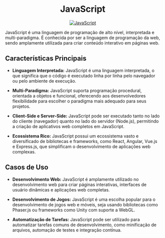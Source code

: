 <div style="text-align:center;">
    <h1>JavaScript</h1>
    <a href="https://developer.mozilla.org/en-US/docs/Web/JavaScript" target="_blank"><img src="https://img.shields.io/badge/javascript-%23323330.svg?style=for-the-badge&logo=javascript&logoColor=%23F7DF1E" alt="JavaScript"></a>
</div>

JavaScript é uma linguagem de programação de alto nível, interpretada e multi-paradigma. É conhecida por ser a linguagem de programação da web, sendo amplamente utilizada para criar conteúdo interativo em páginas web.

## Características Principais

- **Linguagem Interpretada:** JavaScript é uma linguagem interpretada, o que significa que o código é executado linha por linha pelo navegador ou pelo ambiente de execução.

- **Multi-Paradigma:** JavaScript suporta programação procedural, orientada a objetos e funcional, oferecendo aos desenvolvedores flexibilidade para escolher o paradigma mais adequado para seus projetos.

- **Client-Side e Server-Side:** JavaScript pode ser executado tanto no lado do cliente (navegador) quanto no lado do servidor (Node.js), permitindo a criação de aplicativos web completos em JavaScript.

- **Ecossistema Rico:** JavaScript possui um ecossistema vasto e diversificado de bibliotecas e frameworks, como React, Angular, Vue.js e Express.js, que simplificam o desenvolvimento de aplicações web complexas.

## Casos de Uso

- **Desenvolvimento Web:** JavaScript é amplamente utilizado no desenvolvimento web para criar páginas interativas, interfaces de usuário dinâmicas e aplicações web completas.

- **Desenvolvimento de Jogos:** JavaScript é uma escolha popular para o desenvolvimento de jogos web e móveis, seja usando bibliotecas como Phaser.js ou frameworks como Unity com suporte a WebGL.

- **Automatização de Tarefas:** JavaScript pode ser utilizado para automatizar tarefas comuns de desenvolvimento, como minificação de arquivos, automação de testes e integração contínua.
